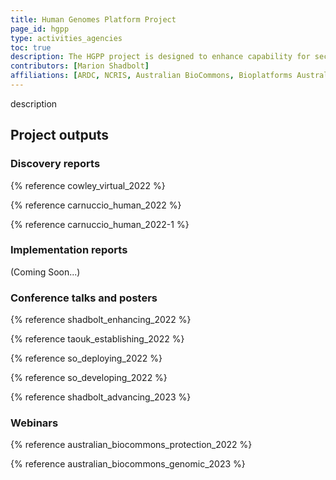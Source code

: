 ```yaml
---
title: Human Genomes Platform Project
page_id: hgpp
type: activities_agencies
toc: true
description: The HGPP project is designed to enhance capability for securely and responsibly sharing human genome research data nationally and internationally, ensuring maximum value can be derived from these valuable assets.
contributors: [Marion Shadbolt]
affiliations: [ARDC, NCRIS, Australian BioCommons, Bioplatforms Australia, AU]
---
```


description


## Project outputs

### Discovery reports

{% reference cowley_virtual_2022 %}

{% reference carnuccio_human_2022 %}

{% reference carnuccio_human_2022-1 %}

### Implementation reports

(Coming Soon...)

### Conference talks and posters

{% reference shadbolt_enhancing_2022 %}

{% reference taouk_establishing_2022 %}

{% reference so_deploying_2022 %}

{% reference so_developing_2022 %}

{% reference shadbolt_advancing_2023 %}

### Webinars

{% reference australian_biocommons_protection_2022 %}

{% reference australian_biocommons_genomic_2023 %}